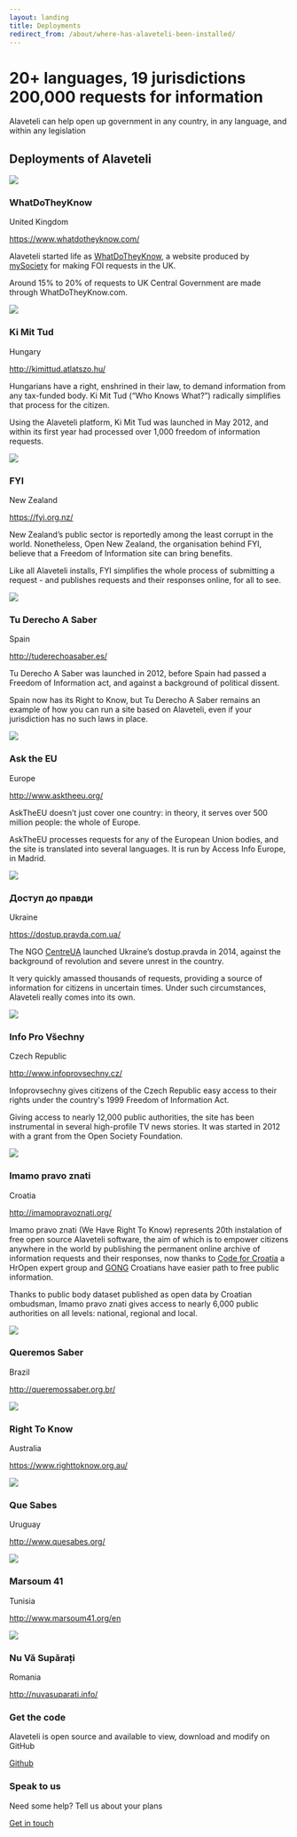 ```yaml
---
layout: landing
title: Deployments
redirect_from: /about/where-has-alaveteli-been-installed/
---
```

<div class="deployments__intro">
    <div class="container">
    <h1>20+ languages, 19 jurisdictions
    <span>200,000 requests for information</span></h1>
    <p>Alaveteli can help open up government in any country,
in any language, and within any legislation</p>
    </div>
</div>

<div class="deployments__content">
    <div class="container">
        <h2>Deployments of Alaveteli</h2>
        <div class="deployments__list--featured">
            <div class="grid-row">
            <div class="deployments__unit--major">
                    <div class="deployment--major">
                        <img src="{{ site.baseurl }}assets/img/what-do-they-know.jpg" class="deployment__screenshot" />
                        <h3 class="deployment__title">WhatDoTheyKnow</h3>
                        <p class="deployment__country">United Kingdom</p>
                        <p class="deployment__link"><a href="https://www.whatdotheyknow.com/">https://www.whatdotheyknow.com/</a></p>
                        <div class="deployment__description">
                            <p>Alaveteli started life as <a href="https://www.whatdotheyknow.com">WhatDoTheyKnow</a>, a website produced by <a href="https://mysociety.org/">mySociety</a> for making FOI requests in the UK.</p>
                            <p>Around 15% to 20% of requests to UK Central Government are made through WhatDoTheyKnow.com.</p>
                        </div>
                    </div>
                </div><!--
                --><div class="deployments__unit--major">
                    <div class="deployment--major">
                        <img src="{{ site.baseurl }}assets/img/ki-mit-tud.jpg" class="deployment__screenshot" />
                        <h3 class="deployment__title">Ki Mit Tud</h3>
                        <p class="deployment__country">Hungary</p>
                        <p class="deployment__link"><a href="http://kimittud.atlatszo.hu/">http://kimittud.atlatszo.hu/</a></p>
                        <div class="deployment__description">
                            <p>Hungarians have a right, enshrined in their law, to demand information from any tax-funded body. Ki Mit Tud (“Who Knows What?”) radically simplifies that process for the citizen.</p>
                            <p>Using the Alaveteli platform, Ki Mit Tud was launched in May 2012, and within its first year had processed over 1,000 freedom of information requests.</p>
                        </div>
                    </div>
                </div><!--
                --><div class="deployments__unit--major">
                      <div class="deployment--major">
                          <img src="{{ site.baseurl }}assets/img/fyi.jpg" class="deployment__screenshot" />
                          <h3 class="deployment__title">FYI </h3>
                          <p class="deployment__country">New Zealand</p>
                          <p class="deployment__link"><a href="https://fyi.org.nz/">https://fyi.org.nz/</a></p>
                          <div class="deployment__description">
                              <p>New Zealand’s public sector is reportedly among the least corrupt in the world. Nonetheless, Open New Zealand, the organisation behind FYI, believe that a Freedom of Information site can bring benefits.</p>
                              <p>Like all Alaveteli installs, FYI simplifies the whole process of submitting a request - and publishes requests and their responses online, for all to see. </p>
                          </div>
                      </div>
                  </div><!--
                  --><div class="deployments__unit--major">
                    <div class="deployment--major">
                        <img src="{{ site.baseurl }}assets/img/tu-derecho-a-saber.jpg" class="deployment__screenshot" />
                        <h3 class="deployment__title">Tu Derecho A Saber</h3>
                        <p class="deployment__country">Spain</p>
                        <p class="deployment__link"><a href="http://tuderechoasaber.es/ ">http://tuderechoasaber.es/ </a></p>
                        <div class="deployment__description">
                            <p>Tu Derecho A Saber was launched in 2012, before Spain had passed a Freedom of Information act, and against a background of political dissent.</p>
                            <p>Spain now has its Right to Know, but Tu Derecho A Saber remains an example of how you can run a site based on Alaveteli, even if your jurisdiction has no such laws in place.</p>
                        </div>
                    </div>
                </div><!--
                --><div class="deployments__unit--major">
                    <div class="deployment--major">
                        <img src="{{ site.baseurl }}assets/img/ask-the-eu.jpg" class="deployment__screenshot" />
                        <h3 class="deployment__title">Ask the EU</h3>
                        <p class="deployment__country">Europe</p>
                        <p class="deployment__link"><a href="http://www.asktheeu.org/">http://www.asktheeu.org/</a></p>
                        <div class="deployment__description">
                            <p>AskTheEU doesn’t just cover one country: in theory, it serves over 500 million people: the whole of Europe.</p>
                            <p>AskTheEU processes requests for any of the European Union bodies, and the site is translated into several languages. It is run by Access Info Europe, in Madrid.</p>
                        </div>
                    </div>
                </div><!--
                --><div class="deployments__unit--major">
                    <div class="deployment--major">
                        <img src="{{ site.baseurl }}assets/img/ukraine.jpg" class="deployment__screenshot" />
                        <h3 class="deployment__title">Доступ до правди</h3>
                        <p class="deployment__country">Ukraine</p>
                        <p class="deployment__link"><a href="https://dostup.pravda.com.ua/">https://dostup.pravda.com.ua/</a></p>
                        <div class="deployment__description">
                            <p>The NGO <a href="http://centreua.org/en/">CentreUA</a> launched Ukraine’s dostup.pravda in 2014, against the background of revolution and severe unrest in the country.</p>
                            <p>It very quickly amassed thousands of requests, providing a source of information for citizens in uncertain times. Under such circumstances, Alaveteli really comes into its own.</p>
                        </div>
                    </div>
                </div><!--
                --><div class="deployments__unit--major">
                    <div class="deployment--major">
                        <img src="{{ site.baseurl }}assets/img/informace-pro-vsechny.jpg" class="deployment__screenshot" />
                        <h3 class="deployment__title">Info Pro Všechny</h3>
                        <p class="deployment__country">Czech Republic</p>
                        <p class="deployment__link"><a href="http://www.infoprovsechny.cz/">http://www.infoprovsechny.cz/</a></p>
                        <div class="deployment__description">
                            <p>Infoprovsechny gives citizens of the Czech Republic easy access to their rights under the country's 1999 Freedom of Information Act.</p>
                            <p>Giving access to nearly 12,000 public authorities, the site has been instrumental in several high-profile TV news stories. It was started in 2012 with a grant from the Open Society Foundation.</p>
                        </div>
                    </div>
                </div><!--
                 --><div class="deployments__unit--major">
                    <div class="deployment--major">
                        <img src="{{ site.baseurl }}assets/img/imamo-pravo-znati.jpg" class="deployment__screenshot" />
                        <h3 class="deployment__title">Imamo pravo znati</h3>
                        <p class="deployment__country">Croatia</p>
                        <p class="deployment__link"><a href="http://imamopravoznati.org/">http://imamopravoznati.org/</a></p>
                        <div class="deployment__description">
                            <p>Imamo pravo znati (We Have Right To Know) represents 20th instalation of free open source Alaveteli software, the aim of which is to empower citizens anywhere in the world by publishing the permanent online archive of information requests and their responses, now thanks to <a href="http://codeforcroatia.org">Code for Croatia</a> a HrOpen expert group and <a href="http://gong.hr">GONG</a> Croatians have easier path to free public information.</p>
                            <p>Thanks to public body dataset published as open data by Croatian ombudsman, Imamo pravo znati gives access to nearly 6,000 public authorities on all levels: national, regional and local.</p>
                        </div>
                    </div>
                </div>
            </div>
        </div>
        <div class="deployments__list--minor">
            <div class="grid-row">
                <div class="deployments__unit--minor">
                    <div class="deployment--minor">
                        <img src="{{ site.baseurl }}assets/img/queremos-saber.jpg" class="deployment__screenshot" />
                        <h3 class="deployment__title">Queremos Saber</h3>
                        <p class="deployment__country">Brazil</p>
                        <p class="deployment__link"><a href="http://queremossaber.org.br/">http://queremossaber.org.br/</a></p>
                    </div>
                </div><!--
                --><div class="deployments__unit--minor">
                    <div class="deployment--minor">
                        <img src="{{ site.baseurl }}assets/img/right-to-know.jpg" class="deployment__screenshot" />
                        <h3 class="deployment__title">Right To Know</h3>
                        <p class="deployment__country">Australia</p>
                        <p class="deployment__link"><a href="https://www.righttoknow.org.au/">https://www.righttoknow.org.au/</a></p>
                    </div>
                </div><!--
                --><div class="deployments__unit--minor">
                    <div class="deployment--minor">
                        <img src="{{ site.baseurl }}assets/img/que-sabes.jpg" class="deployment__screenshot" />
                        <h3 class="deployment__title">Que Sabes</h3>
                        <p class="deployment__country">Uruguay</p>
                        <p class="deployment__link"><a href="http://www.quesabes.org/">http://www.quesabes.org/</a></p>
                    </div>
                </div><!--
                --><div class="deployments__unit--minor">
                    <div class="deployment--minor">
                        <img src="{{ site.baseurl }}assets/img/marsoum-41.jpg" class="deployment__screenshot" />
                        <h3 class="deployment__title">Marsoum 41</h3>
                        <p class="deployment__country">Tunisia</p>
                        <p class="deployment__link"><a href="http://www.marsoum41.org/en">http://www.marsoum41.org/en</a></p>
                    </div>
                </div><!--
                --><div class="deployments__unit--minor">
                    <div class="deployment--minor">
                        <img src="{{ site.baseurl }}assets/img/nu-va-suparati.jpg" class="deployment__screenshot" />
                        <h3 class="deployment__title">Nu Vă Supărați</h3>
                        <p class="deployment__country">Romania</p>
                        <p class="deployment__link"><a href="http://nuvasuparati.info/">http://nuvasuparati.info/ </a></p>
                    </div>
                </div><!--

                --><div class="deployments__unit--minor">
                    <div class="deployment--minor">
                        <img src="{{ site.baseurl }}assets/img/pravo-da-znam.jpg" class="deployment__screenshot" />
                        <h3 class="deployment__title">Pravo Da Znam</h3>
                        <p class="deployment__country">Bosnia</p>
                        <p class="deployment__link"><a href="http://www.pravodaznam.ba/">http://www.pravodaznam.ba/</a></p>
                    </div>
                </div><!--
                --><div class="deployments__unit--minor">
                    <div class="deployment--minor">
                        <img src="{{ site.baseurl }}assets/img/ask-data.jpg" class="deployment__screenshot" />
                        <h3 class="deployment__title">Ask Data</h3>
                        <p class="deployment__country">Israel</p>
                        <p class="deployment__link"><a href="http://askdata.org.il/">http://askdata.org.il/</a></p>
                    </div>
                </div><!--
                --><div class="deployments__unit--minor">
                    <div class="deployment--minor">
                        <img src="{{ site.baseurl }}assets/img/je-veux-savoir.jpg" class="deployment__screenshot" />
                        <h3 class="deployment__title">Je Veux Savoir</h3>
                        <p class="deployment__country">Canada</p>
                        <p class="deployment__link"><a href="http://www.jeveuxsavoir.org/">http://www.jeveuxsavoir.org/</a></p>
                    </div>
                </div><!--
                --><div class="deployments__unit--minor">
                    <div class="deployment--minor">
                        <img src="{{ site.baseurl }}assets/img/macedonia.jpg" class="deployment__screenshot" />
                        <h3 class="deployment__title">Слободен пристап</h3>
                        <p class="deployment__country">Macedonia</p>
                        <p class="deployment__link"><a href="http://www.slobodenpristap.mk/">http://www.slobodenpristap.mk/</a></p>
                    </div>
                </div><!--
                --><div class="deployments__unit--minor">
                    <div class="deployment--minor">
                        <img src="{{ site.baseurl }}assets/img/da-zanamo-svi.jpg" class="deployment__screenshot" />
                        <h3 class="deployment__title">Da Zanamo Svi</h3>
                        <p class="deployment__country">Serbia</p>
                        <p class="deployment__link"><a href="http://daznamosvi.rs/sr">http://daznamosvi.rs/sr</a></p>
                    </div>
                </div><!--
                --><div class="deployments__unit--minor">
                    <div class="deployment--minor">
                        <img src="{{ site.baseurl }}assets/img/sobanukirwa.jpg" class="deployment__screenshot" />
                        <h3 class="deployment__title">Sobanukirwa</h3>
                        <p class="deployment__country">Rwanda</p>
                        <p class="deployment__link"><a href="https://sobanukirwa.rw/">https://sobanukirwa.rw/</a></p>
                    </div>
                </div><!--
                --><div class="deployments__unit--minor">
                    <div class="deployment--minor">
                        <img src="{{ site.baseurl }}assets/img/diritto-di-sapere.jpg" class="deployment__screenshot" />
                        <h3 class="deployment__title">Diritto Di Sapere</h3>
                        <p class="deployment__country">Italy</p>
                        <p class="deployment__link"><a href="https://chiedi.dirittodisapere.it/">https://chiedi.dirittodisapere.it/</a></p>
                    </div>
                </div><!--
                --><div class="deployments__unit--minor">
                    <div class="deployment--minor">
                        <img src="{{ site.baseurl }}assets/img/access-info-hk.jpg" class="deployment__screenshot" />
                        <h3 class="deployment__title">accessinfo.hk</h3>
                        <p class="deployment__country">Hong Kong</p>
                        <p class="deployment__link"><a href="https://accessinfo.hk/">https://accessinfo.hk/</a></p>
                    </div>
                </div>
            </div>
        </div>
    </div>
</div>


<div class="get-started">
  <div class="container">
    <h2>Get started</h2>
    <div class="get-started__grid-unit get-started__grid-unit--wide">
        <div class="get-started__item get-started__item--primary">
            <p>From team members to maintenance, our get started guide will walk you through the process of planning, starting and running your own Alaveteli website</p>
            <p><a href="{{ page.baseurl }}/docs/getting_started/" class="button">Get started</a></p>
        </div>
    </div><!--
    --><div class="get-started__grid-unit">
        <div class="get-started__item get-started__item">
            <h3>Get the code</h3>
            <p>Alaveteli is open source and available to view, download and modify on GitHub</p>
            <p><a href="https://github.com/mysociety/alaveteli/" class="button">Github</a></p>
        </div>
    </div><!--
    --><div class="get-started__grid-unit">
        <div class="get-started__item get-started__item">
            <h3>Speak to us</h3>
            <p>Need some help? Tell us about your plans</p>
            <p class="push-top"><a href="{{ page.baseurl }}/community" class="button">Get in touch</a></p>
        </div>
    </div>
  </div>
</div>
